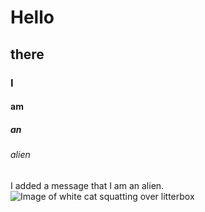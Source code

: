# Hello
## there
### I
#### am
##### an
###### alien
I added a message that I am an alien.
![Image of white cat squatting over litterbox](https://preview.redd.it/comment-funny-cat-pics-cuz-thats-what-the-internet-was-made-v0-p768mu6o64cb1.jpg?width=1080&crop=smart&auto=webp&s=48f527812afe12b5334186d044e1cfff8c139fce)
